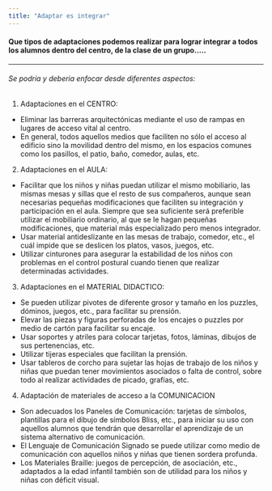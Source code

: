 ```yaml
---
title: "Adaptar es integrar"
---
```

#### Que tipos de adaptaciones podemos realizar para lograr integrar a todos los alumnos dentro del centro, de la clase de un grupo.....
---
###### Se podria y deberia enfocar desde diferentes aspectos:

1. Adaptaciones en el CENTRO:
* Eliminar las barreras arquitectónicas mediante el uso de rampas en lugares de acceso vital al centro.
* En general, todos aquellos medios que faciliten no sólo el acceso al edificio sino la
movilidad dentro del mismo, en los espacios comunes como los pasillos, el patio, baño,
comedor, aulas, etc.

2. Adaptaciones en el AULA:
* Facilitar que los niños y niñas puedan utilizar el mismo mobiliario, las mismas mesas y
sillas que el resto de sus compañeros, aunque sean necesarias pequeñas
modificaciones que faciliten su integración y participación en el aula. Siempre que sea
suficiente será preferible utilizar el mobiliario ordinario, al que se le hagan pequeñas
modificaciones, que material más especializado pero menos integrador.
* Usar material antideslizante en las mesas de trabajo, comedor, etc., el cuál impide
que se deslicen los platos, vasos, juegos, etc.
* Utilizar cinturones para asegurar la estabilidad de los niños con problemas en el
control postural cuando tienen que realizar determinadas actividades.

3. Adaptaciones en el MATERIAL DIDACTICO:
* Se pueden utilizar pivotes de diferente grosor y tamaño en los puzzles, dóminos, juegos,
etc., para facilitar su prensión.
* Elevar las piezas y figuras perforadas de los encajes o puzzles por medio de cartón para
facilitar su encaje.
* Usar soportes y atriles para colocar tarjetas, fotos, láminas, dibujos de sus
pertenencias, etc.
* Utilizar tijeras especiales que facilitan la prensión. 
* Usar tableros de corcho para sujetar las hojas de trabajo de los niños y niñas que
puedan tener movimientos asociados o falta de control, sobre todo al realizar
actividades de picado, grafías, etc.

4. Adaptación de materiales de acceso a la COMUNICACION
* Son adecuados los Paneles de Comunicación: tarjetas de símbolos, plantillas para el
dibujo de símbolos Bliss, etc., para iniciar su uso con aquellos alumnos que tendrán
que desarrollar el aprendizaje de un sistema alternativo de comunicación.
* El Lenguaje de Comunicación Signado se puede utilizar como medio de comunicación
con aquellos niños y niñas que tienen sordera profunda.
* Los Materiales Braille: juegos de percepción, de asociación, etc., adaptados a la edad
infantil también son de utilidad para los niños y niñas con déficit visual.